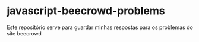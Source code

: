 # javascript-beecrowd-problems
 Este repositório serve para guardar minhas respostas para os problemas do site beecrowd
